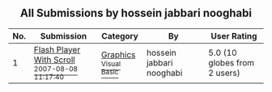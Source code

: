 ﻿<div align="center">

## All Submissions by hossein jabbari nooghabi

</div>

No.  | Submission | Category | By   | User Rating
---- | ---------- | -------- | ---- | -----------
1 | [Flash Player With Scroll<br /><sup>2007-08-08 11:17:40</sup>](https://github.com/Planet-Source-Code/hossein-jabbari-nooghabi-flash-player-with-scroll__1-69119) | [Graphics<br /><sup>Visual Basic</sup>](../ByCategory/graphics__1-46.md) | hossein jabbari nooghabi | 5.0 (10 globes from 2 users)

